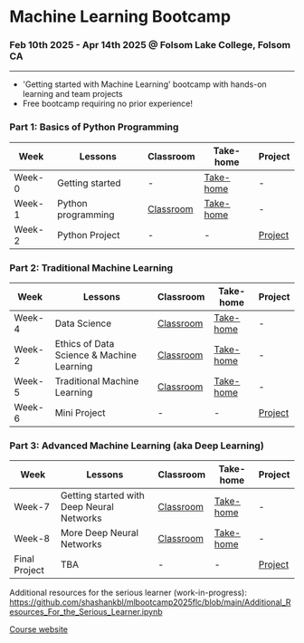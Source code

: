 # Machine Learning Bootcamp
### Feb 10th 2025 - Apr 14th 2025 @ Folsom Lake College, Folsom CA
---
- 'Getting started with Machine Learning' bootcamp with hands-on learning and team projects
- Free bootcamp requiring no prior experience!

### Part 1: Basics of Python Programming
| Week | Lessons | Classroom | Take-home | Project |
|----|----|----|----|----|
| Week-0 | Getting started | - | [Take-home](https://github.com/shashankbl/mlbootcamp2025flc/blob/main/1_Basics_GettingStartedWithProgramming.ipynb) | - |
| Week-1 | Python programming | [Classroom](https://github.com/shashankbl/mlbootcamp2025flc/blob/main/2_Basics_PythonProgramming.ipynb) | [Take-home](https://github.com/shashankbl/mlbootcamp2025flc/blob/main/2_Basics_PythonProgramming_Takehome.ipynb) | - |
| Week-2 | Python Project | - | - | [Project]() |


### Part 2: Traditional Machine Learning
| Week | Lessons | Classroom | Take-home | Project |
|----|----|----|----|----|
| Week-4 | Data Science | [Classroom]() | [Take-home]() | - |
| Week-2 | Ethics of Data Science & Machine Learning | [Classroom]() | [Take-home]() | - |
| Week-5 | Traditional Machine Learning | [Classroom]() | [Take-home]() | - |
| Week-6 | Mini Project | - | - | [Project]() |


### Part 3: Advanced Machine Learning (aka Deep Learning)
| Week | Lessons | Classroom | Take-home | Project |
|----|----|----|----|----|
| Week-7 | Getting started with Deep Neural Networks | [Classroom]() | [Take-home]() | - |
| Week-8 | More Deep Neural Networks | [Classroom]() | [Take-home]() | - |
| Final Project | TBA | - | - | [Project]() |


Additional resources for the serious learner (work-in-progress):
https://github.com/shashankbl/mlbootcamp2025flc/blob/main/Additional_Resources_For_the_Serious_Learner.ipynb

[Course website](https://sites.google.com/view/mlbootcamp2025flc)

